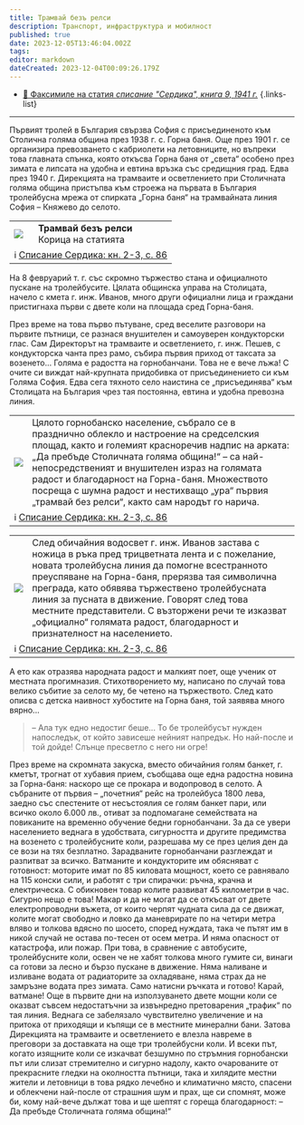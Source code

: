 ```yaml
---
title: Трамвай безъ релси
description: Транспорт, инфраструктура и мобилност
published: true
date: 2023-12-05T13:46:04.002Z
tags: 
editor: markdown
dateCreated: 2023-12-04T00:09:26.179Z
---
```


- [:page_facing_up: Факсимиле на статия *списание "Сердика", книга 9, 1941 г.*](/bg/literature/spisanie-serdika-1941)
{.links-list}
---

Първият тролей в България свързва София с присъединеното към Столична голяма община през 1938 г. с. Горна баня. Още през 1901 г. се организира превозването с кабриолети на летовниците, но въпреки това главната спънка, която откъсва Горна баня от „света“ особено през зимата е липсата на удобна и евтина връзка със средищния град. Едва през 1940 г. Дирекцията на трамваите и осветлението при Столичната голяма община пристъпва към строежа на първата в България тролейбусна мрежа от спирката „Горна баня“ на трамвайната линия София – Княжево до селото.

<!--следващ пост--> 
<div class="table-responsive"><table style="width:100%"><tr>
<td><img src="https://drive.google.com/uc?id=1PDZXcR8btUhwyYxjhosRKxq5rYRf1S7E"></td>
<td> <b>Трамвай безъ релси</b><br> Корица на статията</td></tr>
  <td colspan=2 >ℹ <a href="/bg/literature/spisanie-serdika-1941#%D0%BA%D0%BD-2-3-%D1%81-86-%D1%82%D1%80%D0%B0%D0%BC%D0%B2%D0%B0%D0%B9-%D0%B1%D0%B5%D0%B7%D1%8A-%D1%80%D0%B5%D0%BB%D1%81%D0%B8">Списание Сердика: кн. 2-3, с. 86</a></td></table></div>
  

На 8 февруарий т. г. със скромно тържество стана и официалното пускане на тролейбусите. Цялата общинска управа на Столицата, начело с кмета г. инж. Иванов, много други официални лица и граждани пристигнаха първи с двете коли на площада сред Горна-баня.

През време на това първо пътуване, сред веселите разговори на първите пътници, се разнася внушителен и самоуверен кондукторски глас. Сам Директорът на трамваите и осветлението, г. инж. Пешев, с кондукторска чанта през рамо, събира първия приход от таксата за возенето...
Голяма е радостта на горнобанчани. Това не е вече лъжа! С очите си виждат най-крупната придобивка от присъединението си към Голяма София. Едва сега тяхното село наистина се „присъединява“ към Столицата на България чрез тая постоянна, евтина и удобна превозна линия. 


<!--следващ пост--> 
<div class="table-responsive"><table style="width:100%"><tr>
<td><img src="https://drive.google.com/uc?id=1RWXIILemox2UuNDSpN7SUm_Dkm83hiVU"></td>
<td>Цялото горнобанско население, събрало се в празднично облекло и настроение на средселския площад, както и големият красноречив надпис на арката: „Да пребъде Столичната голяма община!“ – са най-непосредственият и внушителен израз на голямата радост и благодарност на Горна-баня. Множеството посреща с шумна радост и нестихващо „ура“ първия „трамвай без релси“, както сам народът го нарича. </td></tr>
  <td colspan=2 >ℹ <a href="/bg/literature/spisanie-serdika-1941#%D0%BA%D0%BD-2-3-%D1%81-86-%D1%82%D1%80%D0%B0%D0%BC%D0%B2%D0%B0%D0%B9-%D0%B1%D0%B5%D0%B7%D1%8A-%D1%80%D0%B5%D0%BB%D1%81%D0%B8">Списание Сердика: кн. 2-3, с. 86</a></td></table></div>
  
  




<!--следващ пост--> 
<div class="table-responsive"><table style="width:100%"><tr>
<td><img src="https://drive.google.com/uc?id=1MKB32Vj67d_W7sxafTJEtfW_gJqo4idS"></td>
<td> След обичайния водосвет г. инж. Иванов застава с ножица в ръка пред трицветната лента и с пожелание, новата тролейбусна линия да помогне всестранното преуспяване на Горна-баня, прерязва тая символична преграда, като обявява тържествено тролейбусната линия за пусната в движение. Говорят след това местните представители. С възторжени речи те изказват „официално“ голямата радост, благодарност и признателност на населението.</td></tr>
  <td colspan=2 >ℹ <a href="/bg/literature/spisanie-serdika-1941#%D0%BA%D0%BD-2-3-%D1%81-86-%D1%82%D1%80%D0%B0%D0%BC%D0%B2%D0%B0%D0%B9-%D0%B1%D0%B5%D0%B7%D1%8A-%D1%80%D0%B5%D0%BB%D1%81%D0%B8">Списание Сердика: кн. 2-3, с. 86</a></td></table></div>
  
  
  
А ето как отразява народната радост и малкият поет, още ученик от местната прогимназия. Стихотворението му, написано по случай това велико събитие за селото му, бе четено на тържеството. След като описва с детска наивност хубостите на Горна баня, той заявява много вярно...

> – Ала тук едно недостиг беше...
> То бе тролейбусът нужден напоследък,
> от който зависеше нейният напредък.
> Но най-после и той дойде!
> Слънце пресветло с него ни огре!

През време на скромната закуска, вместо обичайния голям банкет, г. кметът, трогнат от хубавия прием, съобщава още една радостна новина за Горна-баня: наскоро ще се прокара и водопровод в селото.
А събраните от първия – „почетния“ рейс на тролейбуса 1800 лева, заедно със спестените от несъстоялия се голям банкет пари, или всичко около 6.000 лв., отиват за подпомагане семействата на повиканите на временно обучение бедни горнобанчани.
За да се увери населението веднага в удобствата, сигурността и другите предимства на возенето с тролейбусните коли, разрешава му се през целия ден да се вози на тях безплатно.
Зарадваните горнобанчани разглеждат и разпитват за всичко. Ватманите и кондукторите им обясняват с готовност: моторите имат по 85 киловата мощност, което се равнявало на 115 конски сили, и работят с три спирачки: ръчна, крачна и електрическа. С обикновен товар колите развиват 45 километри в час. Сигурно нещо е това! Макар и да не могат да се откъсват от двете електропроводни въжета, от които черпят чудната сила да се движат, колите могат свободно и ловко да маневрирате по на четири метра вляво и толкова вдясно по шосето, според нуждата, така че пътят им в никой случай не остава по-тесен от осем метра. И няма опасност от катастрофа, или пожар. При това, в сравнение с автобусите, тролейбусните коли, освен че не хабят толкова много гумите си, винаги са готови за лесно и бързо пускане в движение. Няма наливане и изливане водата от радиаторите за охладяване, няма страх да не замръзне водата през зимата. Само натисни ръчката и готово! Карай, ватмане!
Още в първите дни на използуването двете мощни коли се оказват съвсем недостатъчни за извънредно претоварения „трафик“ по тая линия. Веднага се забелязало чувствително увеличение и на притока от приходящи и къпящи се в местните минерални бани. Затова Дирекцията на трамваите и осветлението е влезла навреме в преговори за доставката на още три тролейбусни коли.
И всеки път, когато изящните коли се изкачват безшумно по стръмния горнобански път или слизат стремително и сигурно надолу, както очарованите от прекрасните гледки на околността пътници, така и хилядите местни жители и летовници в това рядко лечебно и климатично място, спасени и облекчени най-после от страшния шум и прах, ще си спомнят, може би, кому най-вече дължат това и ще шептят с гореща благодарност:
– Да пребъде Столичната голяма община!“
